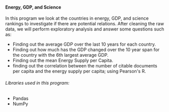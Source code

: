 #### Energy, GDP, and Science

In this program we look at the countries in energy, GDP, and science rankings to investigate if there are potential relations.
After cleaning the raw data, we will perform exploratory analysis and answer some questions such as:

* Finding out the average GDP over the last 10 years for each country.
* Finding out how much has the GDP changed over the 10 year span for the country with the 6th largest average GDP.
* Finding out the mean Energy Supply per Capita.
* finding out the correlation between the number of citable documents per capita and the energy supply per capita; using Pearson's R.

###### Libraries used in this program:

- Pandas
- NumPy
